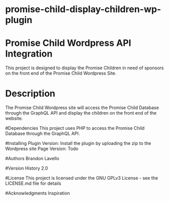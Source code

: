 # promise-child-display-children-wp-plugin

# Promise Child Wordpress API Integration
This project is designed to display the Promise Children in need of sponsors on the front end of the Promise Child Wordpress Site.

# Description
The Promise Child Wordpress site will access the Promise Child Database through the GraphQL API and display the children on the front end of the website.

#Dependencies
This project uses PHP to access the Promise Child Database through the
GraphQL API.

#Installing
Plugin Version: Install the plugin by uploading the zip to the Wordpress site
Page Version: Todo

#Authors
Brandon Lavello

#Version History
2.0

#License
This project is licensed under the GNU GPLv3 License - see the LICENSE.md file for details

#Acknowledgments
Inspiration
